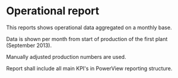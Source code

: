 # Operational report

This reports shows operational data aggregated on a monthly base.

Data is shown per month from start of production of the first plant (September 2013).

Manually adjusted production numbers are used.

Report shall include all main KPI's in PowerView reporting structure.
